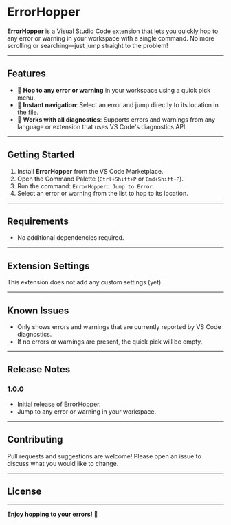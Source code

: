 # ErrorHopper

**ErrorHopper** is a Visual Studio Code extension that lets you quickly hop to any error or warning in your workspace with a single command. No more scrolling or searching—just jump straight to the problem!

---

## Features

- 🐸 **Hop to any error or warning** in your workspace using a quick pick menu.
- 🚀 **Instant navigation**: Select an error and jump directly to its location in the file.
- 🎯 **Works with all diagnostics**: Supports errors and warnings from any language or extension that uses VS Code's diagnostics API.

---

## Getting Started

1. Install **ErrorHopper** from the VS Code Marketplace.
2. Open the Command Palette (`Ctrl+Shift+P` or `Cmd+Shift+P`).
3. Run the command: `ErrorHopper: Jump to Error`.
4. Select an error or warning from the list to hop to its location.

---

## Requirements

- No additional dependencies required.

---

## Extension Settings

This extension does not add any custom settings (yet).

---

## Known Issues

- Only shows errors and warnings that are currently reported by VS Code diagnostics.
- If no errors or warnings are present, the quick pick will be empty.

---

## Release Notes

### 1.0.0

- Initial release of ErrorHopper.
- Jump to any error or warning in your workspace.

---

## Contributing

Pull requests and suggestions are welcome! Please open an issue to discuss what you would like to change.

---

## License


---

**Enjoy hopping to your errors! 🐸**
